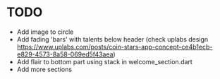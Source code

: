 # TODO
- Add image to circle
- Add fading 'bars' with talents below header (check uplabs design https://www.uplabs.com/posts/coin-stars-app-concept-ce4b1ecb-e829-4573-8a58-069ed5f43aea)
- Add flair to bottom part using stack in welcome_section.dart
- Add more sections